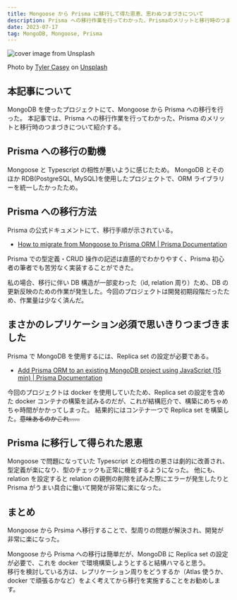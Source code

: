 ```yaml
---
title: Mongoose から Prisma に移行して得た恩恵、思わぬつまづきについて
description: Prisma への移行作業を行ってわかった、Prismaのメリットと移行時のつまづきについて紹介する。
date: 2023-07-17
tag: MongoDB, Mongoose, Prisma
---
```


![cover image from Unsplash](/assets/blog/20230717-migration-from-mongoose-to-prisma/cover.webp)

Photo by [Tyler Casey](https://unsplash.com/photos/4uCdG0scCJ0) on [Unsplash](https://unsplash.com/)

## 本記事について

MongoDB を使ったプロジェクトにて、Mongoose から Prisma への移行を行った。
本記事では、Prisma への移行作業を行ってわかった、Prisma のメリットと移行時のつまづきについて紹介する。

## Prisma への移行の動機

Mongoose と Typescript の相性が悪いように感じたため。
MongoDB とそのほか RDB(PostgreSQL, MySQL)を使用したプロジェクトで、ORM ライブラリーを統一したかったため。

## Prisma への移行方法

Prisma の公式ドキュメントにて、移行手順が示されている。  

- [How to migrate from Mongoose to Prisma ORM | Prisma Documentation](https://www.prisma.io/docs/guides/migrate-to-prisma/migrate-from-mongoose)

Prisma での型定義・CRUD 操作の記述は直感的でわかりやすく、Prisma 初心者の筆者でも苦労なく実装することができた。

私の場合、移行に伴い DB 構造が一部変わった（id, relation 周り）ため、DB の更新反映のための作業が発生した。今回のプロジェクトは開発初期段階だったため、作業量は少なく済んだ。

## まさかのレプリケーション必須で思いきりつまづきました

Prisma で MongoDB を使用するには、Replica set の設定が必要である。

- [Add Prisma ORM to an existing MongoDB project using JavaScript (15 min) | Prisma Documentation](https://www.prisma.io/docs/getting-started/setup-prisma/add-to-existing-project/mongodb-node-mongodb#:~:text=on%20your%20machine-,Access%20to%20a%20MongoDB%204.2%2B%20server%20with%20a%20replica%20set%20deployment,.,-The%20MongoDB%20database)

今回のプロジェクトは docker を使用していたため、Replica set の設定を含めた docker コンテナの構築を試みるのだが、これが結構厄介で、構築にめちゃめちゃ時間がかかってしまった。
結果的にはコンテナ一つで Replica set を構築した。~~意味あるのかこれ......~~

## Prisma に移行して得られた恩恵

Mongoose で問題になっていた Typescript との相性の悪さは劇的に改善され、型定義が楽になり、型のチェックも正常に機能するようになった。
他にも、relation を設定すると relation の親側の削除を試みた際にエラーが発生したりと Prisma がうまい具合に働いて開発が非常に楽になった。

## まとめ

Mongoose から Prsima へ移行することで、型周りの問題が解決され、開発が非常に楽になった。

Mongoose から Prisma への移行は簡単だが、MongoDB に Replica set の設定が必要で、これを docker で環境構築しようとすると結構ハマると思う。  
移行を検討している方は、レプリケーション周りをどうするか（Atlas 使うか、docker で頑張るかなど）をよく考えてから移行を実施することをお勧めします。
